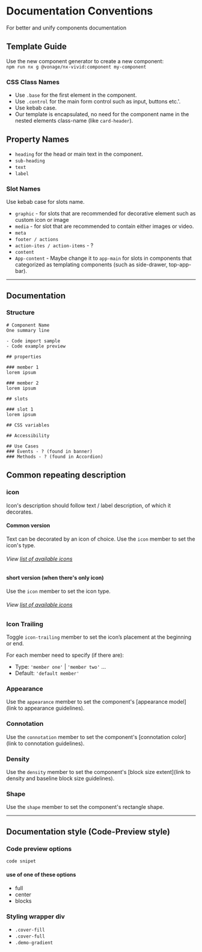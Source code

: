 # Documentation Conventions

For better and unify components documentation

## Template Guide

Use the new component generator to create a new component:  
`npm run nx g @vonage/nx-vivid:component my-component`

### CSS Class Names

- Use `.base` for the first element in the component.
- Use `.control` for the main form control such as input, buttons etc.'.
- Use kebab case.
- Our template is encapsulated, no need for the component name in the nested elements class-name (like `card-header`).

## Property Names

- `heading` for the head or main text in the component.
- `sub-heading`
- `text`
- `label`

### Slot Names

Use kebab case for slots name.

- `graphic` - for slots that are recommended for decorative element such as custom icon or image
- `media` - for slot that are recommended to contain either images or video.
- `meta`
- `footer / actions`
- `action-ites / action-items` - ?
- `content`
- `App-content` - Maybe change it to `app-main` for slots in components that categorized as templating components (such as side-drawer, top-app-bar).

<hr>

## Documentation

### Structure

```
# Component Name
One summary line

- Code import sample
- Code example preview 

## properties

### member 1
lorem ipsum

### member 2
lorem ipsum

## slots

### slot 1
lorem ipsum

## CSS variables

## Accessibility

## Use Cases
### Events - ? (found in banner)
### Methods - ? (found in Accordion)
```

## Common repeating description

### icon

Icon's description should follow text / label description, of which it decorates.

#### Common version

Text can be decorated by an icon of choice. Use the `icon` member to set the icon's type.

###### View [list of available icons](https://icons.vivid.vonage.com)

#### short version (when there's only icon)

Use the `icon` member to set the icon type.

###### View [list of available icons](https://icons.vivid.vonage.com)

### Icon Trailing

Toggle `icon-trailing` member to set the icon’s placement at the beginning or end.

For each member need to specify (if there are):

- Type: `'member one'` | `'member two'` ...
- Default: `'default member'`

### Appearance

Use the `appearance` member to set the component's [appearance model](link to appearance guidelines).

### Connotation

Use the `connotation` member to set the component's [connotation color](link to connotation guidelines).

### Density

Use the `density` member to set the component's [block size extent](link to density and baseline block size guidelines).

### Shape

Use the `shape` member to set the component's rectangle shape.

<hr>

## Documentation style (Code-Preview style)

### Code preview options

```html preview blocks
code snipet
```

#### use of one of these options

- full
- center
- blocks

### Styling wrapper div

- `.cover-fill`
- `.cover-full`
- `.demo-gradient`
